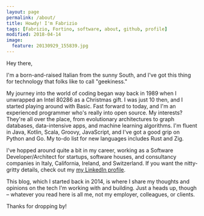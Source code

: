 ```yaml
---
layout: page
permalink: /about/
title: Howdy! I'm Fabrizio
tags: [Fabrizio, Fortino, software, about, github, profile]
modified: 2018-04-14
image:
  feature: 20130929_155839.jpg
---
```


Hey there,

I'm a born-and-raised Italian from the sunny South, and I've got this thing for technology that folks like to call "geekiness."

My journey into the world of coding began way back in 1989 when I unwrapped an Intel 80286 as a Christmas gift. I was just 10 then, and I started playing around with Basic. Fast forward to today, and I'm an experienced programmer who's really into open source. My interests? They're all over the place, from evolutionary architectures to graph databases, data-intensive apps, and machine learning algorithms. I'm fluent in Java, Kotlin, Scala, Groovy, JavaScript, and I've got a good grip on Python and Go. My to-do list for new languages includes Rust and Zig.

I've hopped around quite a bit in my career, working as a Software Developer/Architect for startups, software houses, and consultancy companies in Italy, California, Ireland, and Switzerland. If you want the nitty-gritty details, check out my <a href="https://www.linkedin.com/profile/view?id=4440381" target="_blank">my LinkedIn profile</a>.

This blog, which I started back in 2014, is where I share my thoughts and opinions on the tech I'm working with and building. Just a heads up, though – whatever you read here is all me, not my employer, colleagues, or clients. 

Thanks for dropping by!
